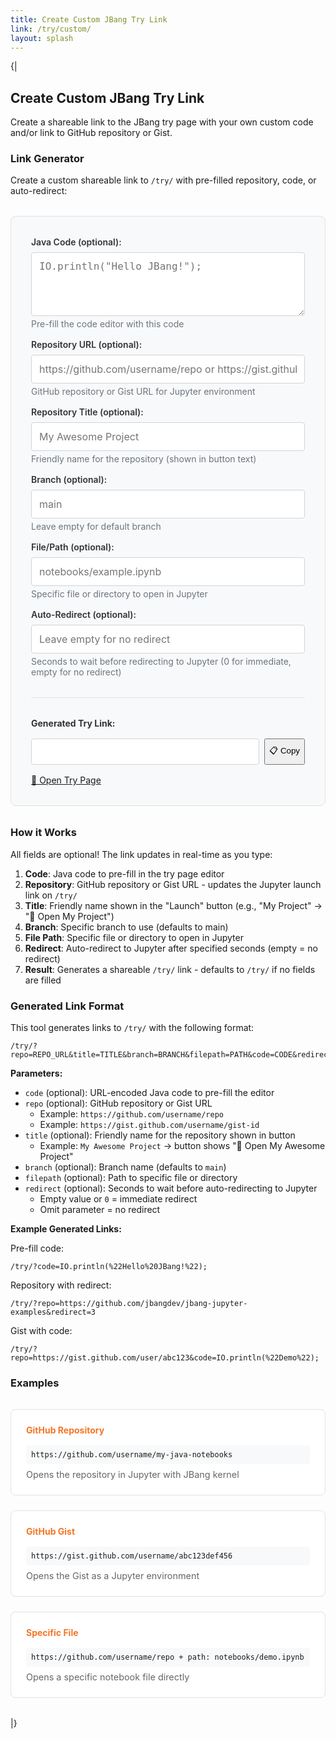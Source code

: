 ```yaml
---
title: Create Custom JBang Try Link
link: /try/custom/
layout: splash
---
```

{|
## Create Custom JBang Try Link

Create a shareable link to the JBang try page with your own custom code and/or link to GitHub repository or Gist.

### Link Generator

Create a custom shareable link to `/try/` with pre-filled repository, code, or auto-redirect:


<div class="link-generator">
  <div class="generator-form">
    <div class="form-group">
     <div class="form-group">
       <label for="code">Java Code (optional):</label>
       <textarea id="code" rows="4" placeholder="IO.println(&quot;Hello JBang!&quot;);"></textarea>
       <small class="form-help">Pre-fill the code editor with this code</small>
     </div>
    </div>
    <div class="form-group">
      <label for="repo-url">Repository URL (optional):</label>
      <input type="url" id="repo-url" placeholder="https://github.com/username/repo or https://gist.github.com/username/gist-id" />
      <small class="form-help">GitHub repository or Gist URL for Jupyter environment</small>
    </div>
    <div class="form-group">
      <label for="title">Repository Title (optional):</label>
      <input type="text" id="title" placeholder="My Awesome Project" />
      <small class="form-help">Friendly name for the repository (shown in button text)</small>
    </div>
    <div class="form-group">
      <label for="branch">Branch (optional):</label>
      <input type="text" id="branch" placeholder="main" />
      <small class="form-help">Leave empty for default branch</small>
    </div>
    <div class="form-group">
      <label for="filepath">File/Path (optional):</label>
      <input type="text" id="filepath" placeholder="notebooks/example.ipynb" />
      <small class="form-help">Specific file or directory to open in Jupyter</small>
    </div>
    <div class="form-group">
      <label for="redirect">Auto-Redirect (optional):</label>
      <input type="number" id="redirect" placeholder="Leave empty for no redirect" min="0" max="10" />
      <small class="form-help">Seconds to wait before redirecting to Jupyter (0 for immediate, empty for no redirect)</small>
    </div>
  </div>
  
  <div class="generated-link" id="generated-link">
    <h4>Generated Try Link:</h4>
    <div class="link-container">
      <input type="text" id="custom-link" readonly />
      <button type="button" id="copy-link" class="btn btn--inverse">
        📋 Copy
      </button>
    </div>
    <a href="#" id="launch-link" class="btn btn--primary" target="_blank">
      🚀 Open Try Page
    </a>
  </div>
</div>

### How it Works

All fields are optional! The link updates in real-time as you type:

1. **Code**: Java code to pre-fill in the try page editor
2. **Repository**: GitHub repository or Gist URL - updates the Jupyter launch link on `/try/`
3. **Title**: Friendly name shown in the "Launch" button (e.g., "My Project" → "🚀 Open My Project")
4. **Branch**: Specific branch to use (defaults to main)
5. **File Path**: Specific file or directory to open in Jupyter
6. **Redirect**: Auto-redirect to Jupyter after specified seconds (empty = no redirect)
7. **Result**: Generates a shareable `/try/` link - defaults to `/try/` if no fields are filled

### Generated Link Format

This tool generates links to `/try/` with the following format:

```
/try/?repo=REPO_URL&title=TITLE&branch=BRANCH&filepath=PATH&code=CODE&redirect=SECONDS
```

**Parameters:**
- `code` (optional): URL-encoded Java code to pre-fill the editor
- `repo` (optional): GitHub repository or Gist URL
  - Example: `https://github.com/username/repo`
  - Example: `https://gist.github.com/username/gist-id`
- `title` (optional): Friendly name for the repository shown in button
  - Example: `My Awesome Project` → button shows "🚀 Open My Awesome Project"
- `branch` (optional): Branch name (defaults to `main`)
- `filepath` (optional): Path to specific file or directory
- `redirect` (optional): Seconds to wait before auto-redirecting to Jupyter
  - Empty value or `0` = immediate redirect
  - Omit parameter = no redirect

**Example Generated Links:**

Pre-fill code:
```
/try/?code=IO.println(%22Hello%20JBang!%22);
```

Repository with redirect:
```
/try/?repo=https://github.com/jbangdev/jbang-jupyter-examples&redirect=3
```

Gist with code:
```
/try/?repo=https://gist.github.com/user/abc123&code=IO.println(%22Demo%22);
```


### Examples

<div class="examples">
  <div class="example">
    <h4>GitHub Repository</h4>
    <code>https://github.com/username/my-java-notebooks</code>
    <p>Opens the repository in Jupyter with JBang kernel</p>
  </div>
  
  <div class="example">
    <h4>GitHub Gist</h4>
    <code>https://gist.github.com/username/abc123def456</code>
    <p>Opens the Gist as a Jupyter environment</p>
  </div>
  
  <div class="example">
    <h4>Specific File</h4>
    <code>https://github.com/username/repo + path: notebooks/demo.ipynb</code>
    <p>Opens a specific notebook file directly</p>
  </div>
</div>

<style>
/* Use Minimal Mistakes button styles - no custom button CSS needed */

.preset-buttons {
  display: flex;
  gap: 1rem;
  margin: 2rem 0;
  flex-wrap: wrap;
}

.preset-buttons .btn {
  flex: 1;
  min-width: 200px;
  text-align: center;
}

.link-generator {
  background: #f8f9fa;
  border: 1px solid #dee2e6;
  border-radius: 8px;
  padding: 2rem;
  margin: 2rem 0;
}

.generator-form {
  display: grid;
  gap: 1rem;
}

.form-group {
  display: flex;
  flex-direction: column;
}

.form-group label {
  font-weight: 600;
  margin-bottom: 0.5rem;
  color: #333;
}

.form-group input,
.form-group textarea {
  padding: 0.75rem;
  border: 1px solid #ced4da;
  border-radius: 4px;
  font-size: 1rem;
  font-family: inherit;
}

.form-group textarea {
  font-family: monospace;
  resize: vertical;
}

.form-group input:focus,
.form-group textarea:focus {
  outline: none;
  border-color: #f37626;
  box-shadow: 0 0 0 2px rgba(243, 118, 38, 0.25);
}

.form-help {
  color: #6c757d;
  font-size: 0.875rem;
  margin-top: 0.25rem;
}

.generated-link {
  margin-top: 2rem;
  padding-top: 2rem;
  border-top: 1px solid #dee2e6;
}

.generated-link h4 {
  margin: 0 0 1rem 0;
  color: #333;
}

.link-container {
  display: flex;
  gap: 0.5rem;
  margin: 1rem 0;
}

.link-container input {
  flex: 1;
  padding: 0.75rem;
  border: 1px solid #ced4da;
  border-radius: 4px;
  background: white;
  font-family: monospace;
  font-size: 0.9rem;
}

.examples {
  display: grid;
  grid-template-columns: repeat(auto-fit, minmax(300px, 1fr));
  gap: 1.5rem;
  margin: 2rem 0;
}

.example {
  background: white;
  border: 1px solid #dee2e6;
  border-radius: 8px;
  padding: 1.5rem;
}

.example h4 {
  margin: 0 0 1rem 0;
  color: #f37626;
}

.example code {
  background: #f8f9fa;
  padding: 0.5rem;
  border-radius: 4px;
  font-family: monospace;
  display: block;
  margin: 0.5rem 0;
  word-break: break-all;
}

.example p {
  margin: 0.5rem 0 0 0;
  color: #666;
  font-size: 0.9rem;
}

@media (max-width: 768px) {
  .link-container {
    flex-direction: column;
  }
  
  .examples {
    grid-template-columns: 1fr;
  }
}
</style>

<script>
document.addEventListener('DOMContentLoaded', function() {
  const repoUrlInput = document.getElementById('repo-url');
  const titleInput = document.getElementById('title');
  const branchInput = document.getElementById('branch');
  const filepathInput = document.getElementById('filepath');
  const codeTextarea = document.getElementById('code');
  const redirectInput = document.getElementById('redirect');
  const customLinkInput = document.getElementById('custom-link');
  const launchLink = document.getElementById('launch-link');
  const copyBtn = document.getElementById('copy-link');

  // Read URL parameters and pre-fill form
  const urlParams = new URLSearchParams(window.location.search);
  const repoParam = urlParams.get('repo');
  const titleParam = urlParams.get('title');
  const branchParam = urlParams.get('branch');
  const filepathParam = urlParams.get('filepath');
  const codeParam = urlParams.get('code');
  const redirectParam = urlParams.get('redirect');
  
  if (repoParam) {
    repoUrlInput.value = repoParam;
  }
  if (titleParam) {
    titleInput.value = titleParam;
  }
  if (branchParam) {
    branchInput.value = branchParam;
  }
  if (filepathParam) {
    filepathInput.value = filepathParam;
  }
  if (codeParam) {
    codeTextarea.value = decodeURIComponent(codeParam);
  }
  if (redirectParam !== null) {
    redirectInput.value = redirectParam;
  }

  // Function to generate the link
  function generateLink() {
    const repoUrl = repoUrlInput.value.trim();
    const title = titleInput.value.trim();
    const branch = branchInput.value.trim();
    const filepath = filepathInput.value.trim();
    const code = codeTextarea.value.trim();
    const redirect = redirectInput.value.trim();

    // Build /try/ URL with parameters
    const tryParams = new URLSearchParams();
    
    if (repoUrl) {
      tryParams.append('repo', repoUrl);
    }
    if (title) {
      tryParams.append('title', title);
    }
    if (branch) {
      tryParams.append('branch', branch);
    }
    if (filepath) {
      tryParams.append('filepath', filepath);
    }
    if (code) {
      tryParams.append('code', code);
    }
    if (redirect !== '') {
      tryParams.append('redirect', redirect);
    }
    
    // Build the final URL - default to /try/ if no parameters
    const queryString = tryParams.toString();
    const relativePath = queryString ? '/try/?' + queryString : '/try/';
    
    // Build full URL with host for copying
    const fullUrl = window.location.origin + relativePath;

    // Update the link display (show full URL) and href (relative path)
    customLinkInput.value = fullUrl;
    launchLink.href = relativePath;
  }
  
  // Generate link on any input change
  repoUrlInput.addEventListener('input', generateLink);
  titleInput.addEventListener('input', generateLink);
  branchInput.addEventListener('input', generateLink);
  filepathInput.addEventListener('input', generateLink);
  codeTextarea.addEventListener('input', generateLink);
  redirectInput.addEventListener('input', generateLink);
  
  // Generate initial link
  generateLink();

  copyBtn.addEventListener('click', function() {
    customLinkInput.select();
    navigator.clipboard.writeText(customLinkInput.value)
      .then(() => {
        // Visual feedback
        const originalText = copyBtn.textContent;
        copyBtn.textContent = '✅ Copied!';
        setTimeout(() => {
          copyBtn.textContent = originalText;
        }, 2000);
      })
      .catch(() => {
        // Fallback or error feedback
        const originalText = copyBtn.textContent;
        copyBtn.textContent = '❌ Copy failed';
        setTimeout(() => {
          copyBtn.textContent = originalText;
        }, 2000);
      });
  });
});
</script>
|}

